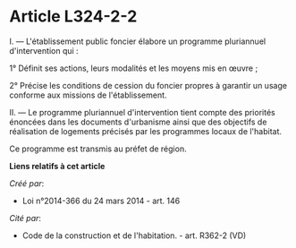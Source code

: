 # Article L324-2-2

I. ― L'établissement public foncier élabore un programme pluriannuel d'intervention qui :

1° Définit ses actions, leurs modalités et les moyens mis en œuvre ;

2° Précise les conditions de cession du foncier propres à garantir un usage conforme aux missions de l'établissement.

II. ― Le programme pluriannuel d'intervention tient compte des priorités énoncées dans les documents d'urbanisme ainsi que
des objectifs de réalisation de logements précisés par les programmes locaux de l'habitat.

Ce programme est transmis au préfet de région.

**Liens relatifs à cet article**

_Créé par_:

  - Loi n°2014-366 du 24 mars 2014 - art. 146

_Cité par_:

  - Code de la construction et de l'habitation. - art. R362-2 (VD)

